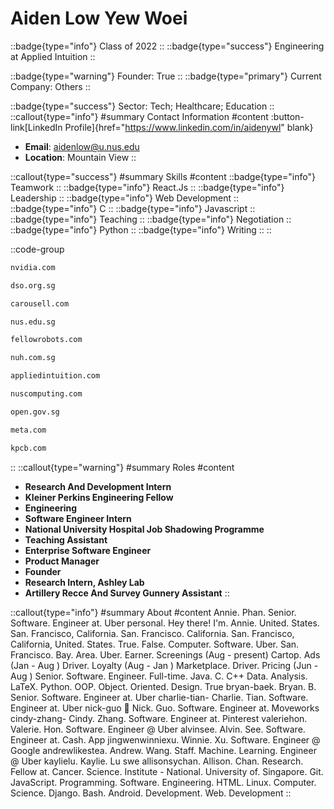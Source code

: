 # Aiden Low Yew Woei
::badge{type="info"}
Class of 2022
::
::badge{type="success"}
Engineering at Applied Intuition
::

::badge{type="warning"}
Founder: True
::
::badge{type="primary"}
Current Company: Others
::

::badge{type="success"}
Sector: Tech; Healthcare; Education
::
::callout{type="info"}
#summary
Contact Information
#content
:button-link[LinkedIn Profile]{href="https://www.linkedin.com/in/aidenywl" blank}
- **Email**: aidenlow@u.nus.edu
- **Location**: Mountain View
::

::callout{type="success"}
#summary
Skills
#content
::badge{type="info"}
Teamwork
::
::badge{type="info"}
React.Js
::
::badge{type="info"}
Leadership
::
::badge{type="info"}
Web Development
::
::badge{type="info"}
C
::
::badge{type="info"}
Javascript
::
::badge{type="info"}
Teaching
::
::badge{type="info"}
Negotiation
::
::badge{type="info"}
Python
::
::badge{type="info"}
Writing
::
::

::code-group
```bash [NVIDIA]
nvidia.com
```
```bash [DSO National Laboratories]
dso.org.sg
```
```bash [Carousell]
carousell.com
```
```bash [National University of Singapore]
nus.edu.sg
```
```bash [Fellow Robots]
fellowrobots.com
```
```bash [National University Hospital]
nuh.com.sg
```
```bash [Applied Intuition]
appliedintuition.com
```
```bash [NUS Students' Computing Club]
nuscomputing.com
```
```bash [Open Government Products]
open.gov.sg
```
```bash [Meta]
meta.com
```
```bash [Kleiner Perkins Caufield & Byers]
kpcb.com
```
::
::callout{type="warning"}
#summary
Roles
#content
- **Research And Development Intern**
- **Kleiner Perkins Engineering Fellow**
- **Engineering**
- **Software Engineer Intern**
- **National University Hospital Job Shadowing Programme**
- **Teaching Assistant**
- **Enterprise Software Engineer**
- **Product Manager**
- **Founder**
- **Research Intern, Ashley Lab**
- **Artillery Recce And Survey Gunnery Assistant**
::

::callout{type="info"}
#summary
About
#content
Annie. Phan. Senior. Software. Engineer at. Uber personal. Hey there! I'm. Annie. United. States. San. Francisco, California. San. Francisco. California. San. Francisco, California, United. States. True. False. Computer. Software. Uber. San. Francisco. Bay. Area. Uber. Earner. Screenings (Aug - present) Cartop. Ads (Jan - Aug ) Driver. Loyalty (Aug - Jan ) Marketplace. Driver. Pricing (Jun - Aug ) Senior. Software. Engineer. Full-time. Java. C. C++ Data. Analysis. LaTeX. Python. OOP. Object. Oriented. Design. True bryan-baek. Bryan. B. Senior. Software. Engineer at. Uber charlie-tian- Charlie. Tian. Software. Engineer at. Uber nick-guo 🚀 Nick. Guo. Software. Engineer at. Moveworks cindy-zhang- Cindy. Zhang. Software. Engineer at. Pinterest valeriehon. Valerie. Hon. Software. Engineer @ Uber alvinsee. Alvin. See. Software. Engineer at. Cash. App jingwenwinniexu. Winnie. Xu. Software. Engineer @ Google andrewlikestea. Andrew. Wang. Staff. Machine. Learning. Engineer @ Uber kaylielu. Kaylie. Lu swe allisonsychan. Allison. Chan. Research. Fellow at. Cancer. Science. Institute - National. University of. Singapore. Git. JavaScript. Programming. Software. Engineering. HTML. Linux. Computer. Science. Django. Bash. Android. Development. Web. Development
::
